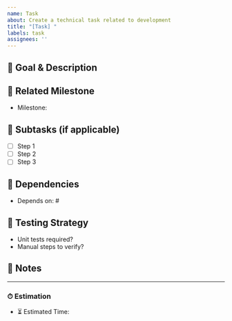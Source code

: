 ```yaml
---
name: Task
about: Create a technical task related to development
title: "[Task] "
labels: task
assignees: ''
---
```


## 🎯 Goal & Description

<!-- What needs to be done? Brief and clear description of the task. -->
<!-- Example: Implement the thread pool in the Kitchen module -->

## 🔗 Related Milestone

<!-- Link to the related milestone -->
- Milestone: <!-- Example: Milestone 4 – Kitchen Thread Management -->

## 🧩 Subtasks (if applicable)

<!-- Break this task down into smaller steps -->
- [ ] Step 1
- [ ] Step 2
- [ ] Step 3

## 🔄 Dependencies

<!-- Does this task depend on another being completed first? -->
- Depends on: #<issue-number>

## 🧪 Testing Strategy

<!-- How will this be tested? -->
- Unit tests required?
- Manual steps to verify?

## 💬 Notes

<!-- Additional thoughts, design ideas, technical concerns, etc. -->

---

### ⏱ Estimation

- ⏳ Estimated Time: <!-- e.g., 2h, 1d -->
